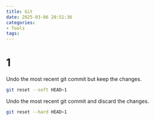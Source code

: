 ```yaml
---
title: Git
date: 2025-03-06 20:51:36
categories:
- Tools
tags:
---
```



# 1





Undo the most recent git commit but keep the changes.

```bash
git reset --soft HEAD~1
```

Undo the most recent git commit and discard the changes.

```bash
git reset --hard HEAD~1
```


